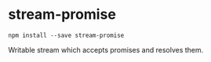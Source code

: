 stream-promise
===

```
npm install --save stream-promise
```

Writable stream which accepts promises and resolves them.
